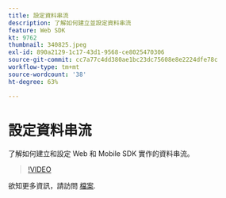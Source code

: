 ```yaml
---
title: 設定資料串流
description: 了解如何建立並設定資料串流
feature: Web SDK
kt: 9762
thumbnail: 340825.jpeg
exl-id: 890a2129-1c17-43d1-9568-ce8025470306
source-git-commit: cc7a77c4dd380ae1bc23dc75608e8e2224dfe78c
workflow-type: tm+mt
source-wordcount: '38'
ht-degree: 63%

---
```


# 設定資料串流

了解如何建立和設定 Web 和 Mobile SDK 實作的資料串流。

>[!VIDEO](https://video.tv.adobe.com/v/340825?quality=12&learn=on)

欲知更多資訊，請訪問 [檔案](https://experienceleague.adobe.com/docs/experience-platform/edge/fundamentals/datastreams.html).
